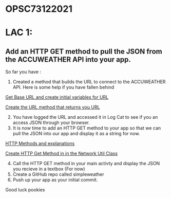# OPSC73122021

# LAC 1:

## Add an HTTP GET method to pull the JSON from the ACCUWEATHER API into your app. 

So far you have :

1. Created a method that builds the URL to connect to the ACCUWEATHER API. Here is some help if you have fallen behind 

[Get Base URL and create initial variables for URL](https://www.youtube.com/watch?v=_EUXv0wJCEU&list=PL480DYS-b_kf-pheFMX1W_-YmnMpg4Gs7&index=4)

[Create the URL method that returns you URL](https://www.youtube.com/watch?v=_EUXv0wJCEU&list=PL480DYS-b_kf-pheFMX1W_-YmnMpg4Gs7&index=4)

2. You have logged the URL and accessed it in Log Cat to see if you an access JSON through your browser. 
3. It is now time to add an HTTP GET method to your app so that we can pull the JSON into our app and display it as a string for now. 

[HTTP Methods and explanations](https://www.restapitutorial.com/lessons/httpmethods.html#:~:text=The%20primary%20or%20most%2Dcommonly,but%20are%20utilized%20less%20frequently.)

[Create HTTP Get Method in in the Network Util Class](https://www.youtube.com/watch?v=JPMFc7uAD6E&list=PL480DYS-b_kf-pheFMX1W_-YmnMpg4Gs7&index=6)

4. Call the HTTP GET method in your main activty and display the JSON you recieve in a textbox (For now)
5. Create a GitHub repo called simpleweather
6. Push up your app as your initial commit. 

Good luck pookies 

